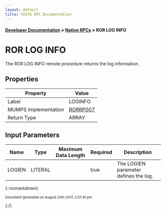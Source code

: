 ```yaml
---
layout: default
title: VISTA RPC Documentation
---
```


#### [Developer Documentation](../index) &#187; [Native RPCs](TableOfContents) &#187; ROR LOG INFO<br/>
# ROR LOG INFO

The ROR LOG INFO remote procedure returns the log information.

## Properties

Property | Value
--- | ---
Label | LOGINFO
MUMPS Implementation | [RORRP007](http://code.osehra.org/dox/Routine_RORRP007_source.html)
Return Type | ARRAY


## Input Parameters

Name | Type | Maximum Data Length | Required | Description
--- | --- | --- | --- | ---
LOGIEN | LITERAL |  | true | The LOGIEN parameter defines the log.



{::nomarkdown} <br/><p style="font-size: 11px">Document generated on August 24th 2017, 2:57:41 pm</p>{:/}